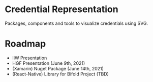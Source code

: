 # Credential Representation
Packages, components and tools to visualize credentials using SVG.

# Roadmap
* IIW Presentation
* HGF Presentation (June 9th, 2021)
* (Xamarin) Nuget Package (June 14th, 2021)
* (React-Native) Library for Bifold Project (TBD)
